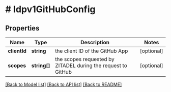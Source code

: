 # # Idpv1GitHubConfig

## Properties

Name | Type | Description | Notes
------------ | ------------- | ------------- | -------------
**clientId** | **string** | the client ID of the GitHub App | [optional]
**scopes** | **string[]** | the scopes requested by ZITADEL during the request to GitHub | [optional]

[[Back to Model list]](../../README.md#models) [[Back to API list]](../../README.md#endpoints) [[Back to README]](../../README.md)
